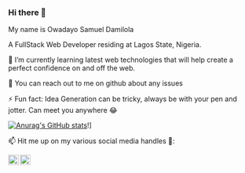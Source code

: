 ### Hi there 👋

My name is Owadayo Samuel Damilola

A FullStack Web Developer residing at Lagos State, Nigeria.


🌱 I’m currently learning latest web technologies that will help create a perfect confidence on and off the web.

💬 You can reach out to me on github about any issues

⚡ Fun fact: Idea Generation can be tricky, always be with your pen and jotter. Can meet you anywhere 😂

[![Anurag's GitHub stats](https://github-readme-stats.vercel.app/api?username=odevlab)](https://github.com/anuraghazra/github-readme-stats)!]

📫 Hit me up on my various social media handles 🔭:
<p>
<a href="https://twitter.com/samdam10" rel="nofollow">
<img alt="My Twitter Account" src="https://raw.githubusercontent.com/anuraghazra/anuraghazra/master/assets/twitter.svg" style="max-width: 100%;" width="21px" align="left"></a><a href="https://www.linkedin.com/in/owadayo-samuel-6a6bb614b/?jobid=1234" rel="nofollow">
<img alt="LinkedIn" src="https://static-exp1.licdn.com/sc/h/1bt1uwq5akv756knzdj4l6cdc" style="max-width: 100%;" width="21px" align="left">
</a>
</p>

